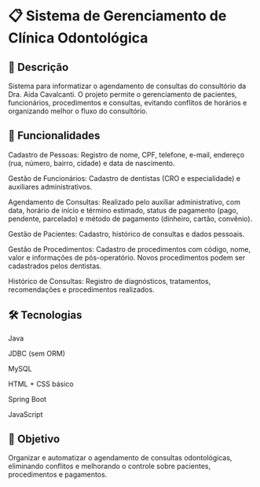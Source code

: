 # 📋 Sistema de Gerenciamento de Clínica Odontológica
## 📖 Descrição
Sistema para informatizar o agendamento de consultas do consultório da Dra. Aida Cavalcanti. O projeto permite o gerenciamento de pacientes, funcionários, procedimentos e consultas, evitando conflitos de horários e organizando melhor o fluxo do consultório.

## 🦷 Funcionalidades
Cadastro de Pessoas: Registro de nome, CPF, telefone, e-mail, endereço (rua, número, bairro, cidade) e data de nascimento.

Gestão de Funcionários: Cadastro de dentistas (CRO e especialidade) e auxiliares administrativos.

Agendamento de Consultas: Realizado pelo auxiliar administrativo, com data, horário de início e término estimado, status de pagamento (pago, pendente, parcelado) e método de pagamento (dinheiro, cartão, convênio).

Gestão de Pacientes: Cadastro, histórico de consultas e dados pessoais.

Gestão de Procedimentos: Cadastro de procedimentos com código, nome, valor e informações de pós-operatório. Novos procedimentos podem ser cadastrados pelos dentistas.

Histórico de Consultas: Registro de diagnósticos, tratamentos, recomendações e procedimentos realizados.

## 🛠️ Tecnologias
Java

JDBC (sem ORM)

MySQL

HTML + CSS básico

Spring Boot 

JavaScript

## 📅 Objetivo
Organizar e automatizar o agendamento de consultas odontológicas, eliminando conflitos e melhorando o controle sobre pacientes, procedimentos e pagamentos.

